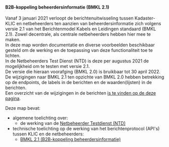 ﻿#### B2B-koppeling beheerdersinformatie (BMKL 2.1)

Vanaf 3 januari 2021 verloopt de berichtenuitwisseling tussen Kadaster-KLIC en netbeheerders ten aanzien van beheerdersinformatie zich volgens versie 2.1 van het Berichtenmodel Kabels en Leidingen standaard (BMKL 2.1). Zowel decentrale, als centrale netbeheerders hebben hier mee te maken.  \
In deze map worden documentatie en diverse voorbeelden beschikbaar gesteld om de werking en de toepassing van deze functionaliteit toe te lichten.  \
In de Netbeheerders Test Dienst (NTD) is deze per augustus 2021 de mogelijkheid om te testen met versie 2.1.  \
De versie die hieraan voorafging (BMKL 2.0) is bruikbaar tot 30 april 2022. De wijzigingen naar BMKL 2.1 ten opzichte van BMKL 2.0 hebben betrekking op de endpoints, de labels in de berichten en de waarden(lijsten) in de berichten.  \
Een overzicht van de wijzigingen in de berichten [is te vinden op de deze pagina](../../Toekomstige%20wijzigingen/Toelichting%20specifieke%20onderwerpen/Implementatie%20upgrade%20KLIC%20standaarden/Gewijzigde%20BMKL.md).

Deze map bevat:
* algemene toelichting over:
	* de werking van de [Netbeheerder Testdienst (NTD)](Netbeheerder%20Testdienst%20(NTD).md)
* technische toelichting op de werking van het berichtenprotocol (API's) tussen KLIC en de netbeheerders:
    * [BMKL 2.1 (B2B-koppeling beheerdersinformatie)](BMKL%202.1%20(B2B-koppeling%20beheerdersinformatie).md)

    
    
 
 
